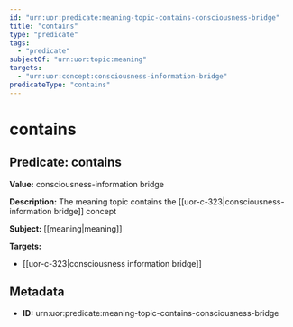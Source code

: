 ```yaml
---
id: "urn:uor:predicate:meaning-topic-contains-consciousness-bridge"
title: "contains"
type: "predicate"
tags:
  - "predicate"
subjectOf: "urn:uor:topic:meaning"
targets:
  - "urn:uor:concept:consciousness-information-bridge"
predicateType: "contains"
---
```


# contains

## Predicate: contains

**Value:** consciousness-information bridge

**Description:** The meaning topic contains the [[uor-c-323|consciousness-information bridge]] concept

**Subject:** [[meaning|meaning]]

**Targets:**

- [[uor-c-323|consciousness information bridge]]

## Metadata

- **ID:** urn:uor:predicate:meaning-topic-contains-consciousness-bridge
